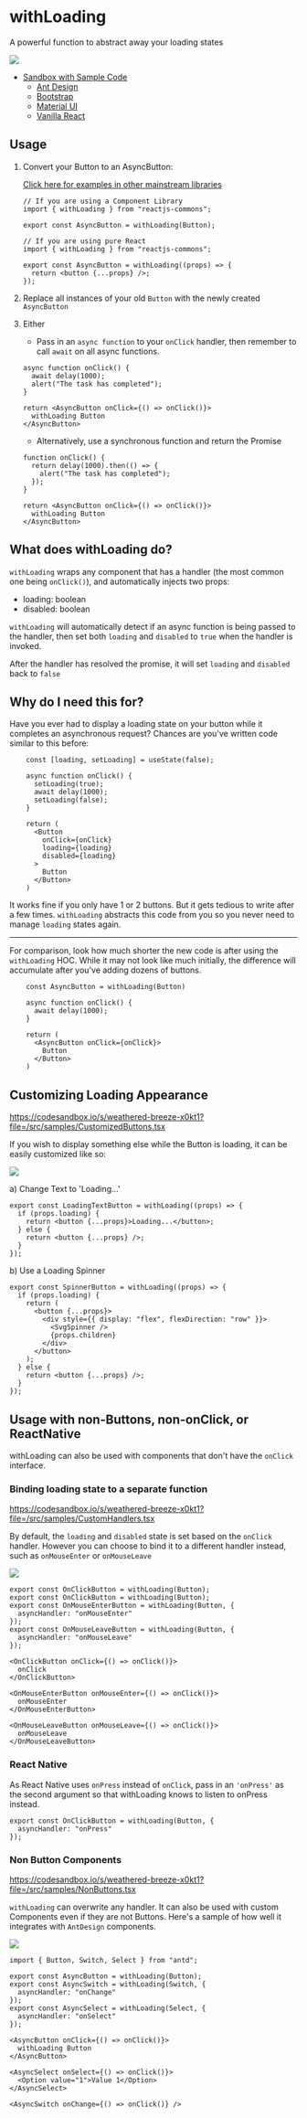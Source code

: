 # withLoading

A powerful function to abstract away your loading states

![](https://i.imgur.com/QYJdyHy.gif)

- [Sandbox with Sample Code](https://codesandbox.io/s/weathered-breeze-x0kt1)
  - [Ant Design](https://codesandbox.io/s/weathered-breeze-x0kt1?file=/src/samples/AntButton.tsx)
  - [Bootstrap](https://codesandbox.io/s/weathered-breeze-x0kt1?file=/src/samples/BootstrapButton.tsx)
  - [Material UI](https://codesandbox.io/s/weathered-breeze-x0kt1?file=/src/samples/MaterialButton.tsx)
  - [Vanilla React](https://codesandbox.io/s/weathered-breeze-x0kt1?file=/src/samples/ReactButton.tsx)

## Usage

1) Convert your Button to an AsyncButton:
    
    [Click here for examples in other mainstream libraries](./samples.md)  

    ```tsx
    // If you are using a Component Library
    import { withLoading } from "reactjs-commons";
    
    export const AsyncButton = withLoading(Button);
    ```
    
    ```tsx
    // If you are using pure React
    import { withLoading } from "reactjs-commons";
    
    export const AsyncButton = withLoading((props) => {
      return <button {...props} />;
    });
    ```

2) Replace all instances of your old `Button` with the newly created `AsyncButton`

3) Either 
    - Pass in an `async function` to your `onClick` handler, then remember to call `await` on all async functions. 
    ```tsx
    async function onClick() {
      await delay(1000);
      alert("The task has completed");
    }
    
    return <AsyncButton onClick={() => onClick()}>
      withLoading Button
    </AsyncButton>
    ```
    - Alternatively, use a synchronous function and return the Promise
    ```tsx
    function onClick() {
      return delay(1000).then(() => {
        alert("The task has completed");
      });
    }
    
    return <AsyncButton onClick={() => onClick()}>
      withLoading Button
    </AsyncButton>
    ```

## What does withLoading do?

`withLoading` wraps any component that has a handler (the most common one being `onClick()`), and automatically injects two props:

- loading: boolean
- disabled: boolean

`withLoading` will automatically detect if an async function is being passed to the handler, then set both `loading` and `disabled` to `true` when the handler is invoked.

After the handler has resolved the promise, it will set `loading` and `disabled` back to `false`

## Why do I need this for?

Have you ever had to display a loading state on your button while it completes an asynchronous request? Chances are you've written code similar to this before:

```tsx
    const [loading, setLoading] = useState(false);
    
    async function onClick() {
      setLoading(true);
      await delay(1000);
      setLoading(false);
    }
    
    return (
      <Button 
        onClick={onClick} 
        loading={loading} 
        disabled={loading}
      >
        Button
      </Button>
    )
```

It works fine if you only have 1 or 2 buttons. But it gets tedious to write after a few times. `withLoading` abstracts this code from you so you never need to manage `loading` states again.
__________

For comparison, look how much shorter the new code is after using the `withLoading` HOC. While it may not look like much initially, the difference will accumulate after you've adding dozens of buttons.

```tsx
    const AsyncButton = withLoading(Button)
    
    async function onClick() {
      await delay(1000);
    }
    
    return (
      <AsyncButton onClick={onClick}>
        Button
      </Button>
    )
```


## Customizing Loading Appearance

https://codesandbox.io/s/weathered-breeze-x0kt1?file=/src/samples/CustomizedButtons.tsx

If you wish to display something else while the Button is loading, it can be easily customized like so:

![](https://i.imgur.com/IO0ArQV.gif)

a) Change Text to 'Loading...'

```tsx
export const LoadingTextButton = withLoading((props) => {
  if (props.loading) {
    return <button {...props}>Loading...</button>;
  } else {
    return <button {...props} />;
  }
});
```

b) Use a Loading Spinner

```tsx
export const SpinnerButton = withLoading((props) => {
  if (props.loading) {
    return (
      <button {...props}>
        <div style={{ display: "flex", flexDirection: "row" }}>
          <SvgSpinner />
          {props.children}
        </div>
      </button>
    );
  } else {
    return <button {...props} />;
  }
});
```

## Usage with non-Buttons, non-onClick, or ReactNative

withLoading can also be used with components that don't have the `onClick` interface.

### Binding loading state to a separate function

https://codesandbox.io/s/weathered-breeze-x0kt1?file=/src/samples/CustomHandlers.tsx

By default, the `loading` and `disabled` state is set based on the `onClick` handler. However you can choose to bind it to a different handler instead, such as `onMouseEnter` or `onMouseLeave`

![](https://i.imgur.com/zV8ScIT.gif)

```tsx
export const OnClickButton = withLoading(Button);
export const OnClickButton = withLoading(Button);
export const OnMouseEnterButton = withLoading(Button, {
  asyncHandler: "onMouseEnter"
});
export const OnMouseLeaveButton = withLoading(Button, {
  asyncHandler: "onMouseLeave"
});
```

```tsx
<OnClickButton onClick={() => onClick()}>
  onClick
</OnClickButton>

<OnMouseEnterButton onMouseEnter={() => onClick()}>
  onMouseEnter
</OnMouseEnterButton>

<OnMouseLeaveButton onMouseLeave={() => onClick()}>
  onMouseLeave
</OnMouseLeaveButton>
```

### React Native

As React Native uses `onPress` instead of `onClick`, pass in an `'onPress'` as the second argument so that withLoading knows to listen to onPress instead.

```tsx
export const OnClickButton = withLoading(Button, {
  asyncHandler: "onPress"
});
```

### Non Button Components

https://codesandbox.io/s/weathered-breeze-x0kt1?file=/src/samples/NonButtons.tsx

`withLoading` can overwrite any handler. It can also be used with custom Components even if they are not Buttons. Here's a sample of how well it integrates with `AntDesign` components.

![](https://i.imgur.com/7eqYUp8.gif)


```tsx
import { Button, Switch, Select } from "antd";

export const AsyncButton = withLoading(Button);
export const AsyncSwitch = withLoading(Switch, {
  asyncHandler: "onChange"
});
export const AsyncSelect = withLoading(Select, {
  asyncHandler: "onSelect"
});

<AsyncButton onClick={() => onClick()}>
  withLoading Button
</AsyncButton>

<AsyncSelect onSelect={() => onClick()}>
  <Option value="1">Value 1</Option>
</AsyncSelect>

<AsyncSwitch onChange={() => onClick()} />
```
